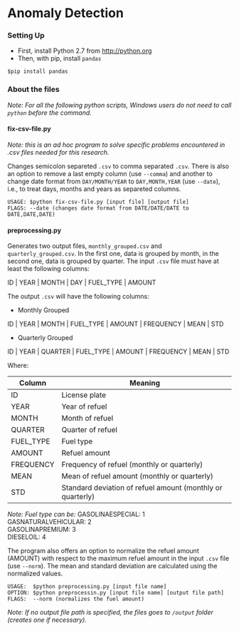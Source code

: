 # Anomaly Detection

### Setting Up

* First, install Python 2.7 from <http://python.org>
* Then, with pip, install `pandas`
```
$pip install pandas
```

### About the files

_Note: For all the following python scripts, Windows users do not need to call `python` before the command._

#### fix-csv-file.py

_Note: this is an ad hoc program to solve specific problems encountered in .csv files needed for this research._

Changes semicolon separeted `.csv` to comma separated `.csv`. There is also an option to remove a last empty column (use `--comma`) and another to change date format from `DAY/MONTH/YEAR` to `DAY,MONTH,YEAR` (use `--date`), i.e., to treat days, months and years as separeted columns.

```
USAGE: $python fix-csv-file.py [input file] [output file]
FLAGS: --date (changes date format from DATE/DATE/DATE to DATE,DATE,DATE)
```

#### preprocessing.py

Generates two output files, `monthly_grouped.csv` and `quarterly_grouped.csv`. In the first one, data is grouped by month, in the second one, data is grouped by quarter. The input `.csv` file must have at least the following columns:

ID | YEAR | MONTH | DAY | FUEL_TYPE | AMOUNT

The output `.csv` will have the following columns:

* Monthly Grouped

ID | YEAR | MONTH | FUEL_TYPE | AMOUNT | FREQUENCY | MEAN | STD

* Quarterly Grouped

ID | YEAR | QUARTER | FUEL_TYPE | AMOUNT | FREQUENCY | MEAN | STD

Where:

| Column    | Meaning                                                    |
|---------- | ---------------------------------------------------------- |
| ID        | License plate                                              |
| YEAR      | Year of refuel                                             |
| MONTH     | Month of refuel                                            |
| QUARTER   | Quarter of refuel                                          |
| FUEL_TYPE | Fuel type                                                  |
| AMOUNT    | Refuel amount                                              |
| FREQUENCY | Frequency of refuel (monthly or quarterly)                 |
| MEAN      | Mean of refuel amount (monthly or quarterly)               |
| STD       | Standard deviation of refuel amount (monthly or quarterly) |

_Note: Fuel type can be:_
GASOLINAESPECIAL: 1  
GASNATURALVEHICULAR: 2  
GASOLINAPREMIUM: 3  
DIESELOIL: 4  

The program also offers an option to normalize the refuel amount (AMOUNT) with respect to the maximum refuel amount in the input `.csv` file (use `--norm`). The mean and standard deviation are calculated using the normalized values.

```
USAGE:  $python preprocessing.py [input file name]
OPTION: $python preprocessin.py [input file name] [output file path]
FLAGS:  --norm (normalizes the fuel amount)
```

_Note: If no output file path is specified, the files goes to `/output` folder (creates one if necessary)._